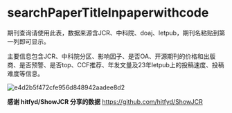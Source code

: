 # searchPaperTitleInpaperwithcode

期刊查询请使用此表，数据来源含JCR、中科院、doaj、letpub，期刊名粘贴到第一列即可显示。

主要信息包含JCR、中科院分区、影响因子、是否OA、开源期刊的价格和出版商、是否预警、是否top、CCF推荐、年发文量及23年letpub上的投稿速度、投稿难度等信息。

![e4d2b5f472cfe956d848942aadee8d2](https://github.com/huangyuanhao/Scientific-research-tool/assets/34792095/5efbb367-deba-40f9-aedf-f2322d7fff88)

**感谢 hitfyd/ShowJCR 分享的数据**
https://github.com/hitfyd/ShowJCR
